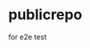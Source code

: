 # publicrepo
for e2e test























































































